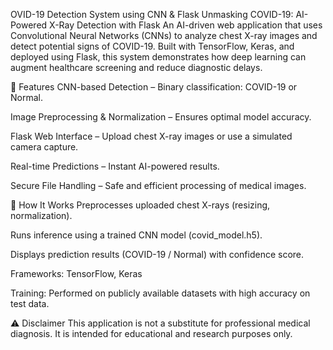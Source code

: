 OVID-19 Detection System using CNN & Flask
Unmasking COVID-19: AI-Powered X-Ray Detection with Flask
An AI-driven web application that uses Convolutional Neural Networks (CNNs) to analyze chest X-ray images and detect potential signs of COVID-19. Built with TensorFlow, Keras, and deployed using Flask, this system demonstrates how deep learning can augment healthcare screening and reduce diagnostic delays.

🚀 Features
CNN-based Detection – Binary classification: COVID-19 or Normal.

Image Preprocessing & Normalization – Ensures optimal model accuracy.

Flask Web Interface – Upload chest X-ray images or use a simulated camera capture.

Real-time Predictions – Instant AI-powered results.

Secure File Handling – Safe and efficient processing of medical images.

🧠 How It Works
Preprocesses uploaded chest X-rays (resizing, normalization).

Runs inference using a trained CNN model (covid_model.h5).

Displays prediction results (COVID-19 / Normal) with confidence score.

Frameworks: TensorFlow, Keras

Training: Performed on publicly available datasets with high accuracy on test data.

⚠ Disclaimer
This application is not a substitute for professional medical diagnosis. It is intended for educational and research purposes only.
